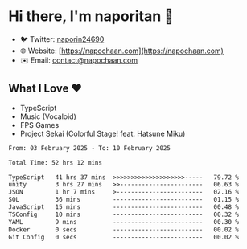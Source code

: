 # Hi there, I'm naporitan 👋

- 🐦 Twitter: [naporin24690](https://twitter.com/naporin24690)
- 🌐 Website: [https://napochaan.com](https://napochaan.com)
- ✉️ Email: [contact@napochaan.com](mailto:contact@napochaan.com)

## What I Love ❤️
- TypeScript
- Music (Vocaloid)
- FPS Games
- Project Sekai (Colorful Stage! feat. Hatsune Miku)

<!--START_SECTION:waka-->

```txt
From: 03 February 2025 - To: 10 February 2025

Total Time: 52 hrs 12 mins

TypeScript   41 hrs 37 mins  >>>>>>>>>>>>>>>>>>>>-----   79.72 %
unity        3 hrs 27 mins   >>-----------------------   06.63 %
JSON         1 hr 7 mins     >------------------------   02.16 %
SQL          36 mins         -------------------------   01.15 %
JavaScript   15 mins         -------------------------   00.48 %
TSConfig     10 mins         -------------------------   00.32 %
YAML         9 mins          -------------------------   00.30 %
Docker       0 secs          -------------------------   00.02 %
Git Config   0 secs          -------------------------   00.02 %
```

<!--END_SECTION:waka-->

